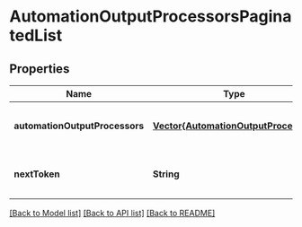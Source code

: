 # AutomationOutputProcessorsPaginatedList


## Properties
Name | Type | Description | Notes
------------ | ------------- | ------------- | -------------
**automationOutputProcessors** | [**Vector{AutomationOutputProcessor}**](AutomationOutputProcessor.md) |  | [optional] [default to nothing]
**nextToken** | **String** |  | [optional] [default to nothing]


[[Back to Model list]](../README.md#models) [[Back to API list]](../README.md#api-endpoints) [[Back to README]](../README.md)


